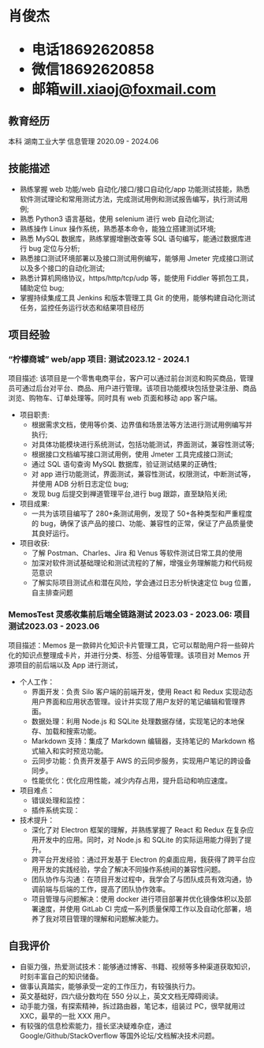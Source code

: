 <h1>
  <span>肖俊杰</span>
  <ul>
    <li><span>电话</span>18692620858</li>
    <li><span>微信</span>18692620858</li>
    <li><span>邮箱</span><a href="mailto:will.xiaoj@foxmail.com">will.xiaoj@foxmail.com</a></li>
  </ul>
</h1>

## 教育经历

本科 湖南工业大学 信息管理 <span class="right">2020.09 - 2024.06</span>

## 技能描述

- 熟练掌握 web 功能/web 自动化/接口/接口自动化/app 功能测试技能，熟悉软件测试理论和常用测试方法，完成测试用例和测试报告编写，执行测试用例;
- 熟悉 Python3 语言基础，使用 selenium 进行 web 自动化测试;
- 熟练操作 Linux 操作系统，熟悉基本命令，能独立搭建测试环境;
- 熟悉 MySQL 数据库，熟练掌握增删改查等 SQL 语句编写，能通过数据库进行 bug 定位与分析;
- 熟悉接口测试环境部署以及接口测试用例编写，能够用 Jmeter 完成接口测试以及多个接口的自动化测试;
- 熟悉计算机网络协议，https/http/tcp/udp 等，能使用 Fiddler 等抓包工具，辅助定位 bug;
- 掌握持续集成工具 Jenkins 和版本管理工具 Git 的使用，能够构建自动化测试任务，监控任务运行状态和结果项目经历

## 项目经验

### “柠檬商城” web/app 项目<span class="role">:&nbsp;测试</span><span class="right">2023.12 - 2024.1</span>

项目描述: 该项目是一个零售电商平台，客户可以通过前台浏览和购买商品，管理员可通过后台对平台、商品、用户进行管理。该项目功能模块包括登录注册、商品浏览、购物车、订单处理等。同时具有 web 页面和移动 app 客户端。

- 项目职责:
  - 根据需求文档，使用等价类、边界值和场景法等方法进行测试用例编写并执行;
  - 对具体功能模块进行系统测试，包括功能测试，界面测试，兼容性测试等;
  - 根据接口文档编写接口测试用例，使用 Jmeter 工具完成接口测试;
  - 通过 SQL 语句查询 MySQL 数据库，验证测试结果的正确性;
  - 对 app 进行功能测试，界面测试，兼容性测试，权限测试，中断测试等，并使用 ADB 分析日志定位 bug;
  - 发现 bug 后提交到禅道管理平台,进行 bug 跟踪，直至缺陷关闭;
- 项目成果:
  - 一共为该项目编写了 280+条测试用例，发现了 50+各种类型和严重程度的 bug，确保了该产品的接口、功能、兼容性的正常，保证了产品质量使其良好运行。
- 项目收获:
  - 了解 Postman、Charles、Jira 和 Venus 等软件测试日常工具的使用
  - 加深对软件测试基础理论和测试流程的了解，增强业务理解能力和代码规范意识
  - 了解实际项目测试点和潜在风险，学会通过日志分析快速定位 bug 位置，自主排查问题

### MemosTest 灵感收集前后端全链路测试 2023.03 - 2023.06<span class="role">:&nbsp;项目测试</span><span class="right">2023.03 - 2023.06</span>

项目描述：Memos 是一款碎片化知识卡片管理工具，它可以帮助用户将一些碎片化的知识点整理成卡片，并进行分类、标签、分组等管理。该项目对 Memos 开源项目的前后端以及 App 进行测试，

- 个人工作：
  - 界面开发：负责 Silo 客户端的前端开发，使用 React 和 Redux 实现动态用户界面和应用状态管理。设计并实现了用户友好的笔记编辑和管理界面。
  - 数据处理：利用 Node.js 和 SQLite 处理数据存储，实现笔记的本地保存、加载和搜索功能。
  - Markdown 支持：集成了 Markdown 编辑器，支持笔记的 Markdown 格式输入和实时预览功能。
  - 云同步功能：负责开发基于 AWS 的云同步服务，实现用户笔记的跨设备同步。
  - 性能优化：优化应用性能，减少内存占用，提升启动和响应速度。
- 项目难点：
  - 错误处理和监控：
  - 插件系统实现：
- 技术提升：
  - 深化了对 Electron 框架的理解，并熟练掌握了 React 和 Redux 在复杂应用开发中的应用。同时，对 Node.js 和 SQLite 的实际运用能力得到了提升。
  - 跨平台开发经验：通过开发基于 Electron 的桌面应用，我获得了跨平台应用开发的实践经验，学会了解决不同操作系统间的兼容性问题。
  - 团队协作与沟通：在项目开发过程中，我学会了与团队成员有效沟通，协调前端与后端的工作，提高了团队协作效率。
  - 项目管理与问题解决：使用 docker 进行项目部署并优化镜像体积以及部署速度，并使用 GitLab CI 完成一系列质量保障工作以及自动化部署，培养了我对项目管理的理解和问题解决能力。

## 自我评价

- 自驱力强，热爱测试技术：能够通过博客、书籍、视频等多种渠道获取知识，时刻丰富自己的知识储备。
- 做事认真踏实，能够承受一定的工作压力，有较强执行力。
- 英文基础好，四六级分数均在 550 分以上，英文文档无障碍阅读。
- 动手能力强，有探索精神，拆过路由器，笔记本，组装过 PC，很早就用过 XXC，最早的一批 XXX 用户。
- 有较强的信息检索能力，擅长坚决疑难杂症，通过 Google/Github/StackOverflow 等国外论坛/文档解决技术问题。
